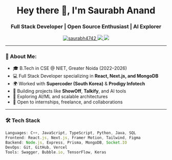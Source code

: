 <h1 align="center">Hey there 👋, I'm Saurabh Anand</h1>
<h3 align="center">Full Stack Developer | Open Source Enthusiast | AI Explorer</h3>

<p align="center">
  <a href="https://github.com/saurabh4742">
    <img src="https://komarev.com/ghpvc/?username=saurabh4742&label=Profile%20views&color=0e75b6&style=flat" alt="saurabh4742" />
  </a>
  <a href="https://linkedin.com/in/saurabh-anand-77337a252">
    <img src="https://img.shields.io/badge/-Saurabh%20Anand-blue?style=flat-square&logo=Linkedin&logoColor=white" />
  </a>
  <a href="mailto:saurabhbebi@gmail.com">
    <img src="https://img.shields.io/badge/Gmail-D14836?style=flat-square&logo=gmail&logoColor=white" />
  </a>
</p>

---

### 💫 About Me:
- 🎓 B.Tech in CSE @ NIET, Greater Noida (2022–2026)
- 💻 Full Stack Developer specializing in **React, Next.js, and MongoDB**
- 🌍 Worked with **Supercoder (South Korea)** & **Prodigy Infotech**
- 🚀 Building projects like **ShowOff**, **Talkify**, and AI tools
- 🌱 Exploring AI/ML and scalable architectures
- 🤝 Open to internships, freelance, and collaborations

---

### 🛠 Tech Stack

```ts
Languages: C++, JavaScript, TypeScript, Python, Java, SQL  
Frontend: React.js, Next.js, Framer Motion, Tailwind, Figma  
Backend: Node.js, Express, Prisma, MongoDB, Socket.IO  
DevOps: Git, GitHub, Vercel  
Tools: Swagger, Bubble.io, TensorFlow, Keras
